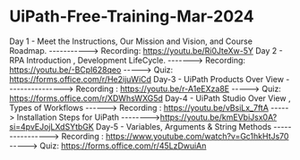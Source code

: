 # UiPath-Free-Training-Mar-2024

Day 1 - Meet the Instructions, Our Mission and Vision, and Course Roadmap. -----------> Recording: https://youtu.be/Ri0JteXw-5Y
Day 2 - RPA Introduction , Development LifeCycle. -------> Recording: https://youtu.be/-BCpI628qeo -----> Quiz: https://forms.office.com/r/He2ijuWiCd
Day-3 - UiPath Products Over View ----------------> Recording : https://youtu.be/r-A1eEXza8E -----> Quiz: https://forms.office.com/r/XDWhsWXG5d
Day-4 - UiPath Studio Over View , Types of Workflows ------> Recording : https://youtu.be/vBsiLx_7ftA -----> Installation Steps for UiPath -------->https://youtu.be/kmEVbiJsx0A?si=4pvEJojLXdSYtbGK
Day-5 - Variables, Arguments & String Methods  ----------------> Recording : https://www.youtube.com/watch?v=Gc1hkHtJs70 -----> Quiz: https://forms.office.com/r/45LzDwuiAn
